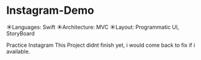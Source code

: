 # Instagram-Demo

☀Languages: Swift
☀Architecture: MVC
☀Layout: Programmatic UI, StoryBoard

Practice Instagram
This Project didnt finish yet, i would come back to fix if i available.
